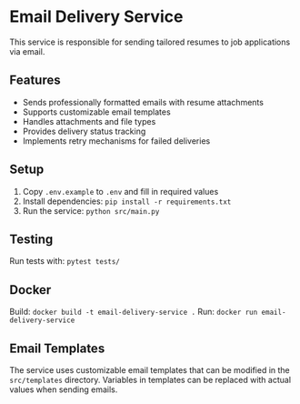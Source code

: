 # Email Delivery Service

This service is responsible for sending tailored resumes to job applications via email.

## Features
- Sends professionally formatted emails with resume attachments
- Supports customizable email templates
- Handles attachments and file types
- Provides delivery status tracking
- Implements retry mechanisms for failed deliveries

## Setup
1. Copy `.env.example` to `.env` and fill in required values
2. Install dependencies: `pip install -r requirements.txt`
3. Run the service: `python src/main.py`

## Testing
Run tests with: `pytest tests/`

## Docker
Build: `docker build -t email-delivery-service .`
Run: `docker run email-delivery-service`

## Email Templates
The service uses customizable email templates that can be modified in the `src/templates` directory. Variables in templates can be replaced with actual values when sending emails.
